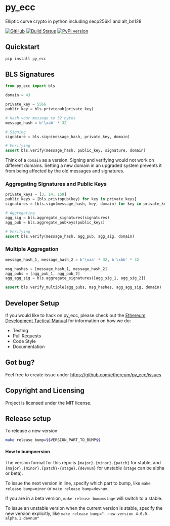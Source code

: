 py_ecc
==========================
Elliptic curve crypto in python including secp256k1 and alt_bn128

[![GitHub](https://img.shields.io/github/license/mashape/apistatus.svg)](https://github.com/ethereum/py_ecc) [![Build Status](https://circleci.com/gh/ethereum/py_ecc.svg?style=shield)](https://circleci.com/gh/ethereum/py_ecc) [![PyPI version](https://badge.fury.io/py/py-ecc.svg)](https://badge.fury.io/py/py-ecc)


## Quickstart
```sh
pip install py_ecc
```

## BLS Signatures

```python
from py_ecc import bls

domain = 43

private_key = 5566
public_key = bls.privtopub(private_key)

# Hash your message to 32 bytes
message_hash = b'\xab' * 32

# Signing
signature = bls.sign(message_hash, private_key, domain)

# Verifying
assert bls.verify(message_hash, public_key, signature, domain)
```

Think of a `domain` as a version. Signing and verifying would not work on different domains. Setting a new domain in an upgraded system prevents it from being affected by the old messages and signatures.

### Aggregating Signatures and Public Keys

```python
private_keys = [3, 14, 159]
public_keys = [bls.privtopub(key) for key in private_keys]
signatures = [bls.sign(message_hash, key, domain) for key in private_keys]

# Aggregating
agg_sig = bls.aggregate_signatures(signatures)
agg_pub = bls.aggregate_pubkeys(public_keys)

# Verifying
assert bls.verify(message_hash, agg_pub, agg_sig, domain)
```

### Multiple Aggregation

```python
message_hash_1, message_hash_2 = b'\xaa' * 32, b'\xbb' * 32

msg_hashes = [message_hash_1, message_hash_2]
agg_pubs = [agg_pub_1, agg_pub_2]
agg_agg_sig = bls.aggregate_signatures([agg_sig_1, agg_sig_2])

assert bls.verify_multiple(agg_pubs, msg_hashes, agg_agg_sig, domain)
```

## Developer Setup

If you would like to hack on py_ecc, please check out the [Ethereum Development Tactical Manual](https://github.com/ethereum/ethereum-dev-tactical-manual) for information on how we do:

- Testing
- Pull Requests
- Code Style
- Documentation

## Got bug?
Feel free to create issue under https://github.com/ethereum/py_ecc/issues


## Copyright and Licensing
Project is licensed under the MIT license.


## Release setup

To release a new version:

```sh
make release bump=$$VERSION_PART_TO_BUMP$$
```

#### How to bumpversion

The version format for this repo is `{major}.{minor}.{patch}` for stable, and
`{major}.{minor}.{patch}-{stage}.{devnum}` for unstable (`stage` can be alpha or beta).

To issue the next version in line, specify which part to bump,
like `make release bump=minor` or `make release bump=devnum`.

If you are in a beta version, `make release bump=stage` will switch to a stable.

To issue an unstable version when the current version is stable, specify the
new version explicitly, like `make release bump="--new-version 4.0.0-alpha.1 devnum"`
